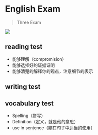 #  English Exam
  
> Three Exam
  
  
  
![](../../../Downloads/1.png )
##  reading test
  
- 能够理解（compromision）
- 能够选择好的证据证明
- 能够清楚的解释你的观点，注意细节的表示
  
##  writing test
  
##  vocabulary test
  
- Spelling（拼写）
- Definition（定义，就是他的意思）
- use in sentence（能在句子中适当的使用）
  